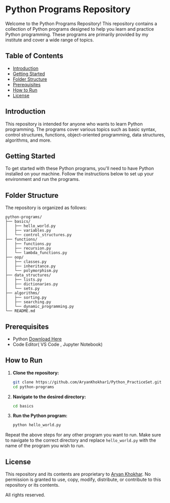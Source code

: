 # Python Programs Repository

Welcome to the Python Programs Repository! This repository contains a collection of Python programs designed to help you learn and practice Python programming. These programs are primarily provided by my institute and cover a wide range of topics.

## Table of Contents

- [Introduction](#introduction)
- [Getting Started](#getting-started)
- [Folder Structure](#folder-structure)
- [Prerequisites](#prerequisites)
- [How to Run](#how-to-run)
- [License](#license)

## Introduction

This repository is intended for anyone who wants to learn Python programming. The programs cover various topics such as basic syntax, control structures, functions, object-oriented programming, data structures, algorithms, and more.

## Getting Started

To get started with these Python programs, you'll need to have Python installed on your machine. Follow the instructions below to set up your environment and run the programs.

## Folder Structure

The repository is organized as follows:

```
python-programs/
├── basics/
│   ├── hello_world.py
│   ├── variables.py
│   └── control_structures.py
├── functions/
│   ├── functions.py
│   ├── recursion.py
│   └── lambda_functions.py
├── oop/
│   ├── classes.py
│   ├── inheritance.py
│   └── polymorphism.py
├── data_structures/
│   ├── lists.py
│   ├── dictionaries.py
│   └── sets.py
├── algorithms/
│   ├── sorting.py
│   ├── searching.py
│   └── dynamic_programming.py
└── README.md
```

## Prerequisites

- Python [Download Here](https://www.python.org/downloads/)
- Code Editor( VS Code , Jupyter Notebook)

## How to Run

1. **Clone the repository:**

   ```sh
   git clone https://github.com/AryanKhokhar1/Python_PracticeSet.git
   cd python-programs
   ```

2. **Navigate to the desired directory:**

   ```sh
   cd basics
   ```

3. **Run the Python program:**

   ```sh
   python hello_world.py
   ```

Repeat the above steps for any other program you want to run. Make sure to navigate to the correct directory and replace `hello_world.py` with the name of the program you wish to run.

## License

This repository and its contents are proprietary to [Aryan Khokhar](https://github.com/AryanKhokhar1). No permission is granted to use, copy, modify, distribute, or contribute to this repository or its contents.

All rights reserved.
